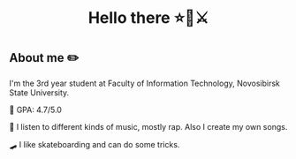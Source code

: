 # <p align="center"> Hello there ⭐🧔⚔️ </p>

## About me ✏️
I'm the 3rd year student at Faculty of Information Technology, Novosibirsk State University.

📒 GPA: 4.7/5.0

🎤 I listen to different kinds of music, mostly rap. Also I create my own songs.

🛹 I like skateboarding and can do some tricks.

<!--
**mentalMint/mentalMint** is a ✨ _special_ ✨ repository because its `README.md` (this file) appears on your GitHub profile.

Here are some ideas to get you started:

- 🔭 I’m currently working on ...
- 🌱 I’m currently learning ...
- 👯 I’m looking to collaborate on ...
- 🤔 I’m looking for help with ...
- 💬 Ask me about ...
- 📫 How to reach me: ...
- 😄 Pronouns: ...
- ⚡ Fun fact: ...
-->
